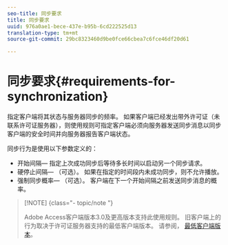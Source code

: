 ```yaml
---
seo-title: 同步要求
title: 同步要求
uuid: 976a0ae1-bece-437e-b95b-6cd222525d13
translation-type: tm+mt
source-git-commit: 29bc8323460d9be0fce66cbea7c6fce46df20d61

---
```



# 同步要求{#requirements-for-synchronization}

指定客户端将其状态与服务器同步的频率。 如果客户端已经发出带外许可证（未联系许可证服务器），则使用规则可指定客户端必须向服务器发送同步消息以同步客户端的安全时间并向服务器报告客户端状态。

同步行为是使用以下参数定义的：

* 开始间隔— 指定上次成功同步后等待多长时间以启动另一个同步请求。
* 硬停止间隔— （可选）。 如果在指定的时间段内未成功同步，则不允许播放。
* 强制同步概率— （可选）。 客户端在下一个开始间隔之前发送同步消息的概率。

>[!NOTE] {class=&quot;- topic/note &quot;}
>
>Adobe Access客户端版本3.0及更高版本支持此使用规则。 旧客户端上的行为取决于许可证服务器支持的最低客户端版本。 请参阅， [最低客户端版本](../../../aaxs-protecting-content/content-implementing-the-license-server/content-handling-license-reqs/content-minimum-client-version.md)。

